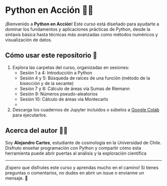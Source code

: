 # Python en Acción 🚀🐍  

¡Bienvenido a **Python en Acción**! Este curso está diseñado para ayudarte a dominar los fundamentos y aplicaciones prácticas de Python, desde la sintaxis básica hasta técnicas más avanzadas como métodos numéricos y visualización de datos.  

## Cómo usar este repositorio 📂  
1. Explora las carpetas del curso, organizadas en sesiones:  
   - Sesión 1 a 4: Introducción a Python
   - Sesión 4 y 5: Búsqueda de raíces de una función (método de la bisección y de la secante)
   - Sesión 7 y 8: Cálculo de áreas vía Sumas de Riemann
   - Sesión 9: Números pseudo-aleatorios
   - Sesión 10: Cálculo de áreas vía Montecarlo
   - 
2. Descarga los cuadernos de Jupyter incluidos o súbelos a [Google Colab](https://colab.research.google.com/) para ejecutarlos.

## Acerca del autor 👨‍🏫  
Soy **Alejandro Cartes**, estudiante de cosmología en la Universidad de Chile. Disfruto enseñar programación con Python y compartir cómo esta herramienta puede abrir puertas al análisis y la exploración científica

---

¡Espero que disfrutes este curso y aprendas mucho en el camino! Si tienes preguntas o comentarios, no dudes en abrir un issue o enviarme un mensaje. 🌟  
